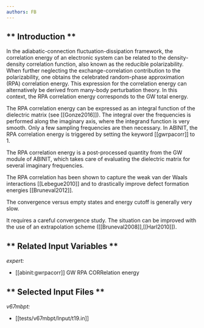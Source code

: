 ```yaml
---
authors: FB
---
```


## ** Introduction **

In the adiabatic-connection fluctuation-dissipation framework, the correlation
energy of an electronic system can be related to the density-density
correlation function, also known as the reducible polarizability. When further
neglecting the exchange-correlation contribution to the polarizability, one
obtains the celebrated random-phase approximation (RPA) correlation energy.
This expression for the correlation energy can alternatively be derived from
many-body perturbation theory. In this context, the RPA correlation energy
corresponds to the GW total energy.

The RPA correlation energy can be expressed as an integral function of the
dielectric matrix (see [[Gonze2016]]). The integral over the frequencies is
performed along the imaginary axis, where the integrand function is very
smooth. Only a few sampling frequencies are then necessary. In ABINIT, the RPA
correlation energy is triggered by setting the keyword [[gwrpacorr]] to 1.

The RPA correlation energy is a post-processed quantity from the GW module of
ABINIT, which takes care of evaluating the dielectric matrix for several
imaginary frequencies.

The RPA correlation has been shown to capture the weak van der Waals
interactions [[Lebegue2010]] and to drastically improve defect formation
energies [[Bruneval2012]].

The convergence versus empty states and energy cutoff is generally very slow.

It requires a careful convergence study. The situation can be improved with
the use of an extrapolation scheme ([[Bruneval2008]],[[Harl2010]]).



## ** Related Input Variables **

*expert:*

- [[abinit:gwrpacorr]]  GW RPA CORRelation energy
 

## ** Selected Input Files **

*v67mbpt:*

- [[tests/v67mbpt/Input/t19.in]]
 

